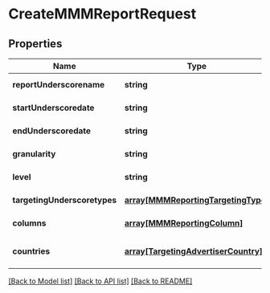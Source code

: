 # CreateMMMReportRequest

## Properties
Name | Type | Description | Notes
------------ | ------------- | ------------- | -------------
**reportUnderscorename** | **string** | report_name | [default to null]
**startUnderscoredate** | **string** |  | [default to null]
**endUnderscoredate** | **string** |  | [default to null]
**granularity** | **string** |  | [default to null]
**level** | **string** |  | [default to null]
**targetingUnderscoretypes** | [**array[MMMReportingTargetingType]**](MMMReportingTargetingType.md) | targeting_types | [default to null]
**columns** | [**array[MMMReportingColumn]**](MMMReportingColumn.md) |  | [default to null]
**countries** | [**array[TargetingAdvertiserCountry]**](TargetingAdvertiserCountry.md) |  | [optional] [default to null]

[[Back to Model list]](../README.md#documentation-for-models) [[Back to API list]](../README.md#documentation-for-api-endpoints) [[Back to README]](../README.md)


